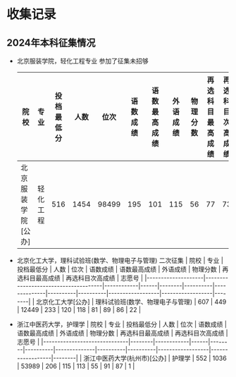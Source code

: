 # 收集记录

## 2024年本科征集情况
* 北京服装学院，轻化工程专业 参加了征集未招够

    | 院校               | 专业     | 投档最低分 | 人数  | 位次   | 语数成绩 | 语数最高成绩 | 外语成绩 | 物理分数 | 再选科目最高成绩 | 再选科目次高成绩 | 志愿号 |
    |--------------------|----------|------------|-------|--------|----------|--------------|----------|----------|------------------|------------------|--------|
    | 北京服装学院[公办] | 轻化工程 | 516        | 1454  | 98499  | 195      | 101          | 115      | 56       | 77               | 73               | 30     

* 北京化工大学，理科试验班(数学、物理电子与管理) 二次征集
    | 院校               | 专业                                 | 投档最低分 | 人数 | 位次   | 语数成绩 | 语数最高成绩 | 外语成绩 | 物理分数 | 再选科目最高成绩 | 再选科目次高成绩 | 志愿号 |
    |--------------------|--------------------------------------|------------|------|--------|----------|--------------|----------|----------|------------------|------------------|--------|
    | 北京化工大学[公办] | 理科试验班(数学、物理电子与管理)     | 607        | 449  | 12449  | 233      | 120          | 118      | 81       | 89               | 86               | 22     |

* 浙江中医药大学，护理学
    | 院校                         | 专业   | 投档最低分 | 人数 | 位次   | 语数成绩 | 语数最高成绩 | 外语成绩 | 物理分数 | 再选科目最高成绩 | 再选科目次高成绩 | 志愿号 |
    |------------------------------|--------|------------|------|--------|----------|--------------|----------|----------|------------------|------------------|--------|
    | 浙江中医药大学(杭州市)[公办] | 护理学 | 552        | 1036 | 53989  | 206      | 115          | 113      | 55       | 91               | 87               | 1      |